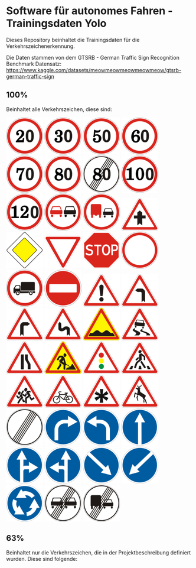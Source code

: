 
# Software für autonomes Fahren - Trainingsdaten Yolo

Dieses Repository beinhaltet die Trainingsdaten für die Verkehrszeichenerkennung.

Die Daten stammen von dem GTSRB - German Traffic Sign Recognition Benchmark Datensatz: https://www.kaggle.com/datasets/meowmeowmeowmeowmeow/gtsrb-german-traffic-sign

## 100%
Beinhaltet alle Verkehrszeichen, diese sind:


![](https://github.com/G0ldi98/GTRSB-Dataset/blob/main/100%25/Meta/0.png)
![](https://github.com/G0ldi98/GTRSB-Dataset/blob/main/100%25/Meta/1.png)
![](https://github.com/G0ldi98/GTRSB-Dataset/blob/main/100%25/Meta/2.png)
![](https://github.com/G0ldi98/GTRSB-Dataset/blob/main/100%25/Meta/3.png)
![](https://github.com/G0ldi98/GTRSB-Dataset/blob/main/100%25/Meta/4.png)
![](https://github.com/G0ldi98/GTRSB-Dataset/blob/main/100%25/Meta/5.png)
![](https://github.com/G0ldi98/GTRSB-Dataset/blob/main/100%25/Meta/6.png)
![](https://github.com/G0ldi98/GTRSB-Dataset/blob/main/100%25/Meta/7.png)
![](https://github.com/G0ldi98/GTRSB-Dataset/blob/main/100%25/Meta/8.png)
![](https://github.com/G0ldi98/GTRSB-Dataset/blob/main/100%25/Meta/9.png)
![](https://github.com/G0ldi98/GTRSB-Dataset/blob/main/100%25/Meta/10.png)
![](https://github.com/G0ldi98/GTRSB-Dataset/blob/main/100%25/Meta/11.png)
![](https://github.com/G0ldi98/GTRSB-Dataset/blob/main/100%25/Meta/12.png)
![](https://github.com/G0ldi98/GTRSB-Dataset/blob/main/100%25/Meta/13.png)
![](https://github.com/G0ldi98/GTRSB-Dataset/blob/main/100%25/Meta/14.png)
![](https://github.com/G0ldi98/GTRSB-Dataset/blob/main/100%25/Meta/15.png)
![](https://github.com/G0ldi98/GTRSB-Dataset/blob/main/100%25/Meta/16.png)
![](https://github.com/G0ldi98/GTRSB-Dataset/blob/main/100%25/Meta/17.png)
![](https://github.com/G0ldi98/GTRSB-Dataset/blob/main/100%25/Meta/18.png)
![](https://github.com/G0ldi98/GTRSB-Dataset/blob/main/100%25/Meta/19.png)
![](https://github.com/G0ldi98/GTRSB-Dataset/blob/main/100%25/Meta/20.png)
![](https://github.com/G0ldi98/GTRSB-Dataset/blob/main/100%25/Meta/21.png)
![](https://github.com/G0ldi98/GTRSB-Dataset/blob/main/100%25/Meta/22.png)
![](https://github.com/G0ldi98/GTRSB-Dataset/blob/main/100%25/Meta/23.png)
![](https://github.com/G0ldi98/GTRSB-Dataset/blob/main/100%25/Meta/24.png)
![](https://github.com/G0ldi98/GTRSB-Dataset/blob/main/100%25/Meta/25.png)
![](https://github.com/G0ldi98/GTRSB-Dataset/blob/main/100%25/Meta/26.png)
![](https://github.com/G0ldi98/GTRSB-Dataset/blob/main/100%25/Meta/27.png)
![](https://github.com/G0ldi98/GTRSB-Dataset/blob/main/100%25/Meta/28.png)
![](https://github.com/G0ldi98/GTRSB-Dataset/blob/main/100%25/Meta/29.png)
![](https://github.com/G0ldi98/GTRSB-Dataset/blob/main/100%25/Meta/30.png)
![](https://github.com/G0ldi98/GTRSB-Dataset/blob/main/100%25/Meta/31.png)
![](https://github.com/G0ldi98/GTRSB-Dataset/blob/main/100%25/Meta/32.png)
![](https://github.com/G0ldi98/GTRSB-Dataset/blob/main/100%25/Meta/33.png)
![](https://github.com/G0ldi98/GTRSB-Dataset/blob/main/100%25/Meta/34.png)
![](https://github.com/G0ldi98/GTRSB-Dataset/blob/main/100%25/Meta/35.png)
![](https://github.com/G0ldi98/GTRSB-Dataset/blob/main/100%25/Meta/36.png)
![](https://github.com/G0ldi98/GTRSB-Dataset/blob/main/100%25/Meta/37.png)
![](https://github.com/G0ldi98/GTRSB-Dataset/blob/main/100%25/Meta/38.png)
![](https://github.com/G0ldi98/GTRSB-Dataset/blob/main/100%25/Meta/39.png)
![](https://github.com/G0ldi98/GTRSB-Dataset/blob/main/100%25/Meta/40.png)
![](https://github.com/G0ldi98/GTRSB-Dataset/blob/main/100%25/Meta/41.png)
![](https://github.com/G0ldi98/GTRSB-Dataset/blob/main/100%25/Meta/42.png)

## 63%
Beinhaltet nur die Verkehrszeichen, die in der Projektbeschreibung definiert wurden. Diese sind folgende:
